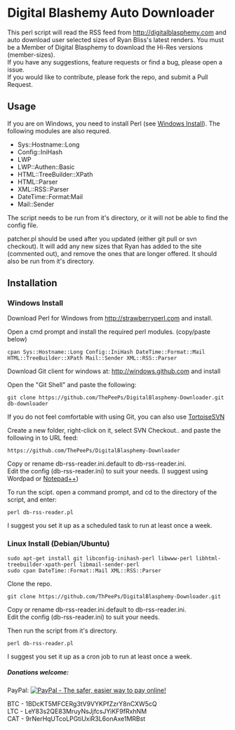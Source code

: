 # Digital Blashemy Auto Downloader
This perl script will read the RSS feed from http://digitalblasphemy.com and auto download user selected sizes of Ryan Bliss's latest renders.
You must be a Member of Digital Blasphemy to download the Hi-Res versions (member-sizes).<br>
If you have any suggestions, feature requests or find a bug, please open a issue.<br>
If you would like to contribute, please fork the repo, and submit a Pull Request.

## Usage
If you are on Windows, you need to install Perl (see [Windows Install](https://github.com/ThePeePs/DigitalBlasphemy-Downloader#windows-install)). The following modules are also requred.<br>
* Sys::Hostname::Long
* Config::IniHash
* LWP
* LWP::Authen::Basic
* HTML::TreeBuilder::XPath
* HTML::Parser
* XML::RSS::Parser
* DateTime::Format:Mail
* Mail::Sender

The script needs to be run  from it's directory, or it will not be able to find the config file.

patcher.pl should be used after you updated (either git pull or svn checkout).  It will add any new sizes that Ryan has added to the site (commented out), and remove the ones that are longer offered.  It should also be run from it's directory. 

## Installation
### Windows Install

Download Perl for Windows from http://strawberryperl.com and install.

Open a cmd prompt and install the required perl modules. (copy/paste below)

    cpan Sys::Hostname::Long Config::IniHash DateTime::Format::Mail HTML::TreeBuilder::XPath Mail::Sender XML::RSS::Parser

Download Git client for windows at: http://windows.github.com and install

Open the "Git Shell" and paste the following:

    git clone https://github.com/ThePeePs/DigitalBlasphemy-Downloader.git db-downloader


If you do not feel comfortable with using Git, you can also use [TortoiseSVN](http://tortoisesvn.net/downloads.html "TortoiseSVN Download link")

Create a new folder, right-click on it, select SVN Checkout.. and paste the following in to URL feed:

    https://github.com/ThePeePs/DigitalBlasphemy-Downloader


Copy or rename db-rss-reader.ini.default to db-rss-reader.ini.<br>
Edit the config (db-rss-reader.ini) to suit your needs. (I suggest using Wordpad or [Notepad++](http://notepad-plus-plus-.org/download/v6.5.3.html "Notepad++ Website"))

To run the scipt. open a command prompt, and cd to the directory of the script, and enter:

    perl db-rss-reader.pl

I suggest you set it up as a scheduled task to run at least once a week.




### Linux Install (Debian/Ubuntu)

    sudo apt-get install git libconfig-inihash-perl libwww-perl libhtml-treebuilder-xpath-perl libmail-sender-perl 
    sudo cpan DateTime::Format::Mail XML::RSS::Parser

Clone the repo.

    git clone https://github.com/ThPeePs/DigitalBlasphemy-Downloader.git

Copy or rename db-rss-reader.ini.default to db-rss-reader.ini.<br>
Edit the config (db-rss-reader.ini) to suit your needs.

Then run the script from it's directory.

    perl db-rss-reader.pl

I suggest you set it up as a cron job to run at least once a week.



##### Donations welcome:
PayPal: <a href="https://www.paypal.com/cgi-bin/webscr?cmd=_donations&business=CFAGBBGAUTBTJ&lc=US&item_name=DigitalBlasphemy%2dDownloader&currency_code=USD&bn=PP%2dDonationsBF%3abtn_donateCC_LG%2egif%3aNonHosted"><img src="https://www.paypal.com/en_US/i/btn/btn_donate_LG.gif" alt="PayPal - The safer, easier way to pay online!" /></a>

BTC - 1BDcKT5MFCERg3tV9VYKPfZzrY8nCXW5cQ<br>
LTC - LeY83s2QE83MruyNsJjfcsJYiKF9fRxhNM<br>
CAT - 9rNerHqUTcoLPGtiUxiR3L6onAxe1MRBst<br>
